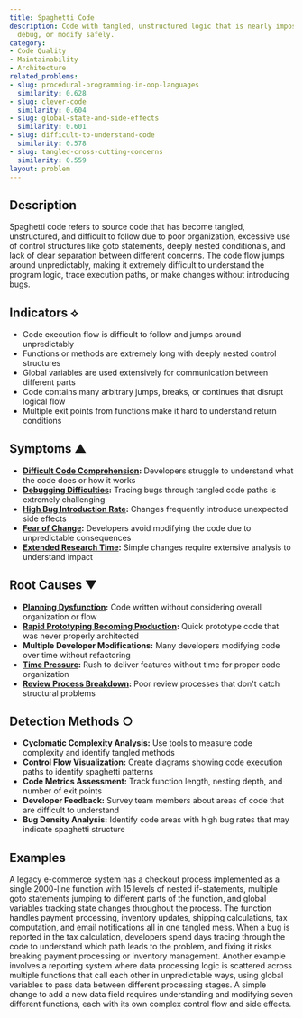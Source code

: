 ```yaml
---
title: Spaghetti Code
description: Code with tangled, unstructured logic that is nearly impossible to understand,
  debug, or modify safely.
category:
- Code Quality
- Maintainability
- Architecture
related_problems:
- slug: procedural-programming-in-oop-languages
  similarity: 0.628
- slug: clever-code
  similarity: 0.604
- slug: global-state-and-side-effects
  similarity: 0.601
- slug: difficult-to-understand-code
  similarity: 0.578
- slug: tangled-cross-cutting-concerns
  similarity: 0.559
layout: problem
---
```


## Description

Spaghetti code refers to source code that has become tangled, unstructured, and difficult to follow due to poor organization, excessive use of control structures like goto statements, deeply nested conditionals, and lack of clear separation between different concerns. The code flow jumps around unpredictably, making it extremely difficult to understand the program logic, trace execution paths, or make changes without introducing bugs.

## Indicators ⟡

- Code execution flow is difficult to follow and jumps around unpredictably
- Functions or methods are extremely long with deeply nested control structures
- Global variables are used extensively for communication between different parts
- Code contains many arbitrary jumps, breaks, or continues that disrupt logical flow
- Multiple exit points from functions make it hard to understand return conditions

## Symptoms ▲

- **[Difficult Code Comprehension](difficult-code-comprehension.md):** Developers struggle to understand what the code does or how it works
- **[Debugging Difficulties](debugging-difficulties.md):** Tracing bugs through tangled code paths is extremely challenging
- **[High Bug Introduction Rate](high-bug-introduction-rate.md):** Changes frequently introduce unexpected side effects
- **[Fear of Change](fear-of-change.md):** Developers avoid modifying the code due to unpredictable consequences
- **[Extended Research Time](extended-research-time.md):** Simple changes require extensive analysis to understand impact

## Root Causes ▼

- **[Planning Dysfunction](planning-dysfunction.md):** Code written without considering overall organization or flow
- **[Rapid Prototyping Becoming Production](rapid-prototyping-becoming-production.md):** Quick prototype code that was never properly architected
- **Multiple Developer Modifications:** Many developers modifying code over time without refactoring
- **[Time Pressure](time-pressure.md):** Rush to deliver features without time for proper code organization
- **[Review Process Breakdown](review-process-breakdown.md):** Poor review processes that don't catch structural problems

## Detection Methods ○

- **Cyclomatic Complexity Analysis:** Use tools to measure code complexity and identify tangled methods
- **Control Flow Visualization:** Create diagrams showing code execution paths to identify spaghetti patterns
- **Code Metrics Assessment:** Track function length, nesting depth, and number of exit points
- **Developer Feedback:** Survey team members about areas of code that are difficult to understand
- **Bug Density Analysis:** Identify code areas with high bug rates that may indicate spaghetti structure

## Examples

A legacy e-commerce system has a checkout process implemented as a single 2000-line function with 15 levels of nested if-statements, multiple goto statements jumping to different parts of the function, and global variables tracking state changes throughout the process. The function handles payment processing, inventory updates, shipping calculations, tax computation, and email notifications all in one tangled mess. When a bug is reported in the tax calculation, developers spend days tracing through the code to understand which path leads to the problem, and fixing it risks breaking payment processing or inventory management. Another example involves a reporting system where data processing logic is scattered across multiple functions that call each other in unpredictable ways, using global variables to pass data between different processing stages. A simple change to add a new data field requires understanding and modifying seven different functions, each with its own complex control flow and side effects.
